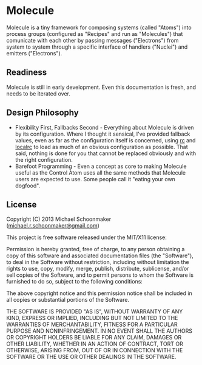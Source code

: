 # Molecule

Molecule is a tiny framework for composing systems (called "Atoms") into process groups (configured as "Recipes" and run as "Molecules") that comunicate with each other by passing messages ("Electrons") from system to system through a specific interface of handlers ("Nuclei") and emitters ("Electrons").

## Readiness

Molecule is still in early development. Even this documentation is fresh, and needs to be iterated over.

## Design Philosophy

 * Flexibility First, Fallbacks Second - Everything about Molecule is driven by its configuration. Where I thought it
 sensical, I've provided fallback values, even as far as the configuration itself is concerned, using
 [rc](https://npmjs.org/package/rc) and [localrc](https://npmjs.org/package/localrc) to load as much of an obvious
 configuration as possible. That said, nothing is done for you that cannot be replaced obviously and with the right
 configuration.
 * Barefoot Programming - Even a concept as core to making Molecule useful as the Control Atom uses all the same methods
 that Molecule users are expected to use. Some people call it "eating your own dogfood".

## License

Copyright (C) 2013 Michael Schoonmaker (michael.r.schoonmaker@gmail.com)

This project is free software released under the MIT/X11 license:

Permission is hereby granted, free of charge, to any person obtaining a copy
of this software and associated documentation files (the "Software"), to deal
in the Software without restriction, including without limitation the rights
to use, copy, modify, merge, publish, distribute, sublicense, and/or sell
copies of the Software, and to permit persons to whom the Software is
furnished to do so, subject to the following conditions:

The above copyright notice and this permission notice shall be included in
all copies or substantial portions of the Software.

THE SOFTWARE IS PROVIDED "AS IS", WITHOUT WARRANTY OF ANY KIND, EXPRESS OR
IMPLIED, INCLUDING BUT NOT LIMITED TO THE WARRANTIES OF MERCHANTABILITY,
FITNESS FOR A PARTICULAR PURPOSE AND NONINFRINGEMENT. IN NO EVENT SHALL THE
AUTHORS OR COPYRIGHT HOLDERS BE LIABLE FOR ANY CLAIM, DAMAGES OR OTHER
LIABILITY, WHETHER IN AN ACTION OF CONTRACT, TORT OR OTHERWISE, ARISING FROM,
OUT OF OR IN CONNECTION WITH THE SOFTWARE OR THE USE OR OTHER DEALINGS IN
THE SOFTWARE.
